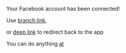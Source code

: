 Your Facebook account has been connected!

Use [branch link](https://get.lookout.com/T9feWDp0plb),

or [deep link](app://return.app) to redirect back to the app
[](app://return.app)


You can do anything [at](myapp://my.lookout.com)
